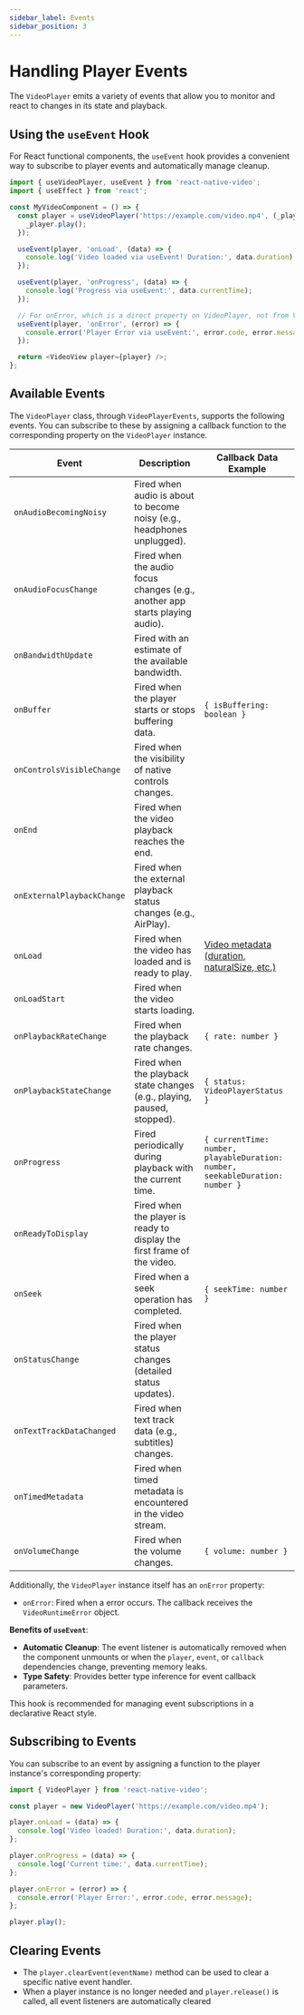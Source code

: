 ```yaml
---
sidebar_label: Events
sidebar_position: 3
---
```


# Handling Player Events

The `VideoPlayer` emits a variety of events that allow you to monitor and react to changes in its state and playback.

## Using the `useEvent` Hook

For React functional components, the `useEvent` hook provides a convenient way to subscribe to player events and automatically manage cleanup.

```typescript
import { useVideoPlayer, useEvent } from 'react-native-video';
import { useEffect } from 'react';

const MyVideoComponent = () => {
  const player = useVideoPlayer('https://example.com/video.mp4', (_player) => {
    _player.play();
  });

  useEvent(player, 'onLoad', (data) => {
    console.log('Video loaded via useEvent! Duration:', data.duration);
  });

  useEvent(player, 'onProgress', (data) => {
    console.log('Progress via useEvent:', data.currentTime);
  });

  // For onError, which is a direct property on VideoPlayer, not from VideoPlayerEvents
  useEvent(player, 'onError', (error) => {
    console.error('Player Error via useEvent:', error.code, error.message);
  });

  return <VideoView player={player} />;
};
```

## Available Events

The `VideoPlayer` class, through `VideoPlayerEvents`, supports the following events. You can subscribe to these by assigning a callback function to the corresponding property on the `VideoPlayer` instance.

| Event                      | Description                                                                                                | Callback Data Example                                 |
|----------------------------|------------------------------------------------------------------------------------------------------------|-------------------------------------------------------|
| `onAudioBecomingNoisy`     | Fired when audio is about to become noisy (e.g., headphones unplugged).                                      |                                                       |
| `onAudioFocusChange`       | Fired when the audio focus changes (e.g., another app starts playing audio).                               |                                                       |
| `onBandwidthUpdate`        | Fired with an estimate of the available bandwidth.                                                         |                                                       |
| `onBuffer`                 | Fired when the player starts or stops buffering data.                                                      | `{ isBuffering: boolean }`                            |
| `onControlsVisibleChange`  | Fired when the visibility of native controls changes.                                                      |                                                       |
| `onEnd`                    | Fired when the video playback reaches the end.                                                               |                                                       |
| `onExternalPlaybackChange` | Fired when the external playback status changes (e.g., AirPlay).                                           |                                                       |
| `onLoad`                   | Fired when the video has loaded and is ready to play.                                                    | [Video metadata (duration, naturalSize, etc.)](../api-reference/interfaces/onLoadData.md)          |
| `onLoadStart`              | Fired when the video starts loading.                                                                       |                                                       |
| `onPlaybackRateChange`     | Fired when the playback rate changes.                                                                      | `{ rate: number }`                                    |
| `onPlaybackStateChange`    | Fired when the playback state changes (e.g., playing, paused, stopped).                                    | `{ status: VideoPlayerStatus }`                       |
| `onProgress`               | Fired periodically during playback with the current time.                                                    | `{ currentTime: number, playableDuration: number, seekableDuration: number }` |
| `onReadyToDisplay`         | Fired when the player is ready to display the first frame of the video.                                      |                                                       |
| `onSeek`                   | Fired when a seek operation has completed.                                                                 | `{ seekTime: number }`                                |
| `onStatusChange`           | Fired when the player status changes (detailed status updates).                                              |                                                       |
| `onTextTrackDataChanged`   | Fired when text track data (e.g., subtitles) changes.                                                        |                                                       |
| `onTimedMetadata`          | Fired when timed metadata is encountered in the video stream.                                                |                                                       |
| `onVolumeChange`           | Fired when the volume changes.                                                                             | `{ volume: number }`                                  |

Additionally, the `VideoPlayer` instance itself has an `onError` property:

-   `onError`: Fired when a error occurs. The callback receives the `VideoRuntimeError` object.

**Benefits of `useEvent`**:

-   **Automatic Cleanup**: The event listener is automatically removed when the component unmounts or when the `player`, `event`, or `callback` dependencies change, preventing memory leaks.
-   **Type Safety**: Provides better type inference for event callback parameters.

This hook is recommended for managing event subscriptions in a declarative React style. 

## Subscribing to Events

You can subscribe to an event by assigning a function to the player instance's corresponding property:

```typescript
import { VideoPlayer } from 'react-native-video';

const player = new VideoPlayer('https://example.com/video.mp4');

player.onLoad = (data) => {
  console.log('Video loaded! Duration:', data.duration);
};

player.onProgress = (data) => {
  console.log('Current time:', data.currentTime);
};

player.onError = (error) => {
  console.error('Player Error:', error.code, error.message);
};

player.play();
```

## Clearing Events

-   The `player.clearEvent(eventName)` method can be used to clear a specific native event handler.
-   When a player instance is no longer needed and `player.release()` is called, all event listeners are automatically cleared